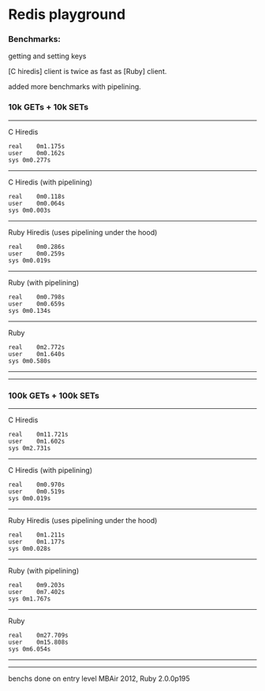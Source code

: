 # Redis playground

### Benchmarks:

getting and setting keys

[C hiredis] client is twice as fast as [Ruby] client.

added more benchmarks with pipelining.



### 10k GETs + 10k SETs

---

C Hiredis

    real	0m1.175s
    user	0m0.162s
    sys	0m0.277s
    
---

C Hiredis (with pipelining)

    real	0m0.118s
    user	0m0.064s
    sys	0m0.003s
    
---

Ruby Hiredis (uses pipelining under the hood)

    real	0m0.286s
    user	0m0.259s
    sys	0m0.019s

---

Ruby (with pipelining)

    real	0m0.798s
    user	0m0.659s
    sys	0m0.134s

---

Ruby

    real	0m2.772s
    user	0m1.640s
    sys	0m0.580s
    
---
---

### 100k GETs + 100k SETs

---

C Hiredis

    real	0m11.721s
    user	0m1.602s
    sys	0m2.731s
    
---

C Hiredis (with pipelining)

    real	0m0.970s
    user	0m0.519s
    sys	0m0.019s

---

Ruby Hiredis (uses pipelining under the hood)

    real	0m1.211s
    user	0m1.177s
    sys	0m0.028s

---

Ruby (with pipelining)

    real	0m9.203s
    user	0m7.402s
    sys	0m1.767s

---

Ruby

    real	0m27.709s
    user	0m15.808s
    sys	0m6.054s

---
---

benchs done on entry level MBAir 2012, Ruby 2.0.0p195